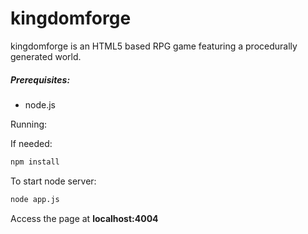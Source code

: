 kingdomforge
============

kingdomforge is an HTML5 based RPG game featuring a procedurally generated world.

##### Prerequisites:

* node.js

Running:

If needed:
``` bash
npm install
```

To start node server:
``` bash
node app.js
```

Access the page at **localhost:4004**
